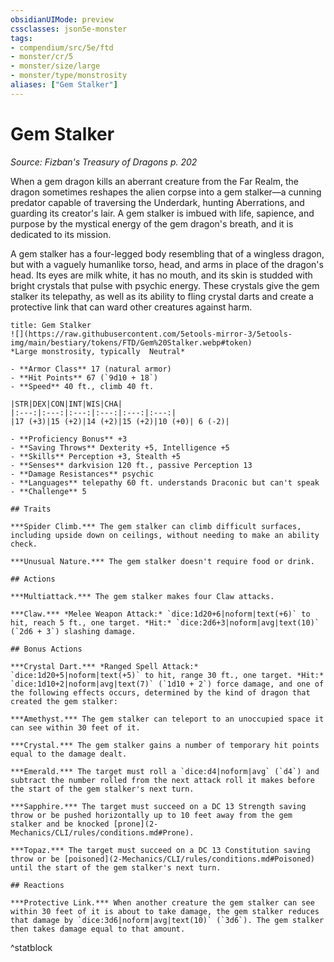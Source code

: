 ```yaml
---
obsidianUIMode: preview
cssclasses: json5e-monster
tags:
- compendium/src/5e/ftd
- monster/cr/5
- monster/size/large
- monster/type/monstrosity
aliases: ["Gem Stalker"]
---
```

# Gem Stalker
*Source: Fizban's Treasury of Dragons p. 202*  

When a gem dragon kills an aberrant creature from the Far Realm, the dragon sometimes reshapes the alien corpse into a gem stalker—a cunning predator capable of traversing the Underdark, hunting Aberrations, and guarding its creator's lair. A gem stalker is imbued with life, sapience, and purpose by the mystical energy of the gem dragon's breath, and it is dedicated to its mission.

A gem stalker has a four-legged body resembling that of a wingless dragon, but with a vaguely humanlike torso, head, and arms in place of the dragon's head. Its eyes are milk white, it has no mouth, and its skin is studded with bright crystals that pulse with psychic energy. These crystals give the gem stalker its telepathy, as well as its ability to fling crystal darts and create a protective link that can ward other creatures against harm.

```ad-statblock
title: Gem Stalker
![](https://raw.githubusercontent.com/5etools-mirror-3/5etools-img/main/bestiary/tokens/FTD/Gem%20Stalker.webp#token)
*Large monstrosity, typically  Neutral*

- **Armor Class** 17 (natural armor)
- **Hit Points** 67 (`9d10 + 18`)
- **Speed** 40 ft., climb 40 ft.

|STR|DEX|CON|INT|WIS|CHA|
|:---:|:---:|:---:|:---:|:---:|:---:|
|17 (+3)|15 (+2)|14 (+2)|15 (+2)|10 (+0)| 6 (-2)|

- **Proficiency Bonus** +3
- **Saving Throws** Dexterity +5, Intelligence +5
- **Skills** Perception +3, Stealth +5
- **Senses** darkvision 120 ft., passive Perception 13
- **Damage Resistances** psychic
- **Languages** telepathy 60 ft. understands Draconic but can't speak
- **Challenge** 5

## Traits

***Spider Climb.*** The gem stalker can climb difficult surfaces, including upside down on ceilings, without needing to make an ability check.

***Unusual Nature.*** The gem stalker doesn't require food or drink.

## Actions

***Multiattack.*** The gem stalker makes four Claw attacks.

***Claw.*** *Melee Weapon Attack:* `dice:1d20+6|noform|text(+6)` to hit, reach 5 ft., one target. *Hit:* `dice:2d6+3|noform|avg|text(10)` (`2d6 + 3`) slashing damage.

## Bonus Actions

***Crystal Dart.*** *Ranged Spell Attack:* `dice:1d20+5|noform|text(+5)` to hit, range 30 ft., one target. *Hit:* `dice:1d10+2|noform|avg|text(7)` (`1d10 + 2`) force damage, and one of the following effects occurs, determined by the kind of dragon that created the gem stalker:

***Amethyst.*** The gem stalker can teleport to an unoccupied space it can see within 30 feet of it.

***Crystal.*** The gem stalker gains a number of temporary hit points equal to the damage dealt.

***Emerald.*** The target must roll a `dice:d4|noform|avg` (`d4`) and subtract the number rolled from the next attack roll it makes before the start of the gem stalker's next turn.

***Sapphire.*** The target must succeed on a DC 13 Strength saving throw or be pushed horizontally up to 10 feet away from the gem stalker and be knocked [prone](2-Mechanics/CLI/rules/conditions.md#Prone).

***Topaz.*** The target must succeed on a DC 13 Constitution saving throw or be [poisoned](2-Mechanics/CLI/rules/conditions.md#Poisoned) until the start of the gem stalker's next turn.

## Reactions

***Protective Link.*** When another creature the gem stalker can see within 30 feet of it is about to take damage, the gem stalker reduces that damage by `dice:3d6|noform|avg|text(10)` (`3d6`). The gem stalker then takes damage equal to that amount.
```
^statblock